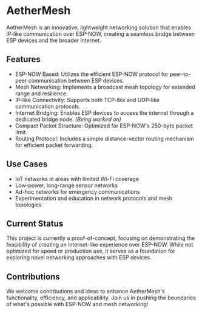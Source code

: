 # AetherMesh
AetherMesh is an innovative, lightweight networking solution that enables IP-like communication over ESP-NOW, creating a seamless bridge between ESP devices and the broader internet.

## Features
- ESP-NOW Based: Utilizes the efficient ESP-NOW protocol for peer-to-peer communication between ESP devices.
- Mesh Networking: Implements a broadcast mesh topology for extended range and resilience.
- IP-like Connectivity: Supports both TCP-like and UDP-like communication protocols.
- Internet Bridging: Enables ESP devices to access the internet through a dedicated bridge node. _(Being worked on)_
- Compact Packet Structure: Optimized for ESP-NOW's 250-byte packet limit.
- Routing Protocol: Includes a simple distance-vector routing mechanism for efficient packet forwarding.

## Use Cases
- IoT networks in areas with limited Wi-Fi coverage
- Low-power, long-range sensor networks
- Ad-hoc networks for emergency communications
- Experimentation and education in network protocols and mesh topologies

## Current Status
This project is currently a proof-of-concept, focusing on demonstrating the feasibility of creating an internet-like experience over ESP-NOW. While not optimized for speed or production use, it serves as a foundation for exploring novel networking approaches with ESP devices.

## Contributions
We welcome contributions and ideas to enhance AetherMesh's functionality, efficiency, and applicability. Join us in pushing the boundaries of what's possible with ESP-NOW and mesh networking!